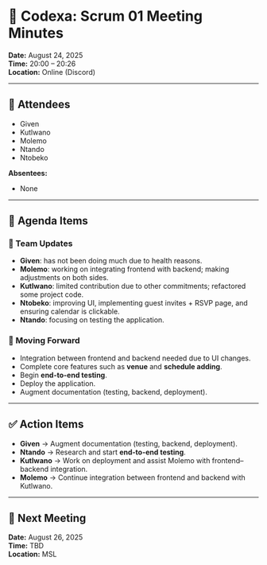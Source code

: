 # 📝 Codexa: Scrum 01 Meeting Minutes

**Date:** August 24, 2025  
**Time:** 20:00 – 20:26  
**Location:** Online (Discord)  

---

## 👥 Attendees
- Given  
- Kutlwano  
- Molemo  
- Ntando  
- Ntobeko  

**Absentees:**  
- None  

---

## 📌 Agenda Items

### 🔹 Team Updates
- **Given**: has not been doing much due to health reasons.  
- **Molemo**: working on integrating frontend with backend; making adjustments on both sides.  
- **Kutlwano**: limited contribution due to other commitments; refactored some project code.  
- **Ntobeko**: improving UI, implementing guest invites + RSVP page, and ensuring calendar is clickable.  
- **Ntando**: focusing on testing the application.  

### 🔹 Moving Forward
- Integration between frontend and backend needed due to UI changes.  
- Complete core features such as **venue** and **schedule adding**.  
- Begin **end-to-end testing**.  
- Deploy the application.  
- Augment documentation (testing, backend, deployment).  

---

## ✅ Action Items
- **Given** → Augment documentation (testing, backend, deployment).  
- **Ntando** → Research and start **end-to-end testing**.  
- **Kutlwano** → Work on deployment and assist Molemo with frontend–backend integration.  
- **Molemo** → Continue integration between frontend and backend with Kutlwano.  

---

## 📅 Next Meeting
**Date:** August 26, 2025  
**Time:** TBD  
**Location:** MSL  
